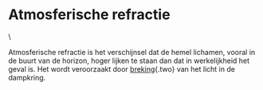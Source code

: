 # Atmosferische refractie

\

Atmosferische refractie is het verschijnsel dat de hemel lichamen,
vooral in de buurt van de horizon, hoger lijken te staan dan dat in
werkelijkheid het geval is. Het wordt veroorzaakt door
[breking](breking.html){.two} van het licht in de dampkring.

